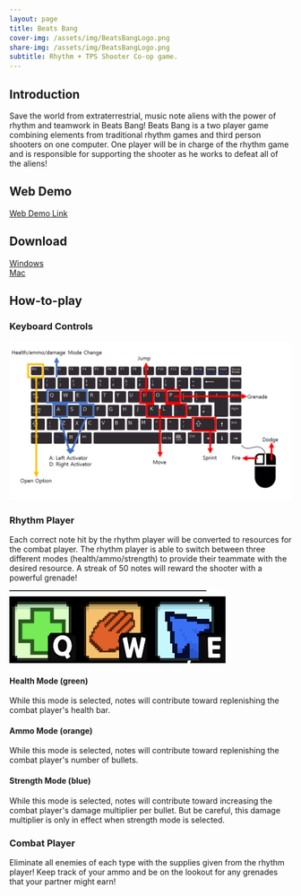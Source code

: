 ```yaml
---
layout: page
title: Beats Bang
cover-img: /assets/img/BeatsBangLogo.png
share-img: /assets/img/BeatsBangLogo.png
subtitle: Rhythm + TPS Shooter Co-op game.
---
```


## Introduction
Save the world from extraterrestrial, music note aliens with the power of rhythm and teamwork in Beats Bang! Beats Bang is a two player game combining elements from traditional rhythm games and third person shooters on one computer. One player will be in charge of the rhythm game and is responsible for supporting the shooter as he works to defeat all of the aliens! 

## Web Demo
[Web Demo Link](https://uhm-triplet.github.io/Web/index)

## Download
[Windows](https://drive.google.com/file/d/1aHPHHQnGQ-lkobXxp5XztXxD8QSbJTG9/view?usp=sharing)     
[Mac](https://drive.google.com/file/d/1aHPHHQnGQ-lkobXxp5XztXxD8QSbJTG9/view?usp=sharing)


## How-to-play

### Keyboard Controls
![instruction](./assets/img/instruction.PNG)

### Rhythm Player
Each correct note hit by the rhythm player will be converted to resources for the combat player. The rhythm player is able to switch between three different modes (health/ammo/strength) to provide their teammate with the desired resource. A streak of 50 notes will reward the shooter with a powerful grenade!

![Rhythm Modes](./assets/img/shane/rhythm_modes.png)

#### Health Mode (green)
While this mode is selected, notes will contribute toward replenishing the combat player's health bar. 

#### Ammo Mode (orange)
While this mode is selected, notes will contribute toward replenishing the combat player's number of bullets.

#### Strength Mode (blue)
While this mode is selected, notes will contribute toward increasing the combat player's damage multiplier per bullet. But be careful, this damage multiplier is only in effect when strength mode is selected. 

### Combat Player
Eliminate all enemies of each type with the supplies given from the rhythm player! Keep track of your ammo and be on the lookout for any grenades that your partner might earn!


